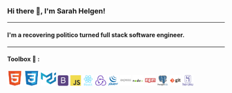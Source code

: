 ### Hi there 👋, I'm Sarah Helgen!

---

#### I'm a recovering politico turned full stack software engineer. 

---

#### Toolbox 🧰 :
<img src="https://github.com/devicons/devicon/blob/master/icons/html5/html5-original.svg" alt="HTML5 Logo" width="35" height="35" /> <img src="https://github.com/devicons/devicon/blob/master/icons/css3/css3-original.svg" alt="CSS Logo" width="35" height="35" /> <img src="https://github.com/devicons/devicon/blob/master/icons/materialui/materialui-original.svg" alt="Material UI Logo" width="35" height="35" /> <img src="https://github.com/devicons/devicon/blob/master/icons/bootstrap/bootstrap-plain.svg" alt="Bootstrap Logo" width="25" height="25" /> <img src="https://github.com/devicons/devicon/blob/master/icons/javascript/javascript-original.svg" alt="JavaScript Logo" width="25" height ="25"/> <img src="https://github.com/devicons/devicon/blob/master/icons/react/react-original-wordmark.svg" alt="React Logo" width="25" height="25" /> <img src="https://github.com/devicons/devicon/blob/master/icons/redux/redux-original.svg" alt="Redux Logo" width="25" height="25" /> <img src="https://github.com/devicons/devicon/blob/master/icons/jquery/jquery-plain-wordmark.svg" alt="jQuery Logo" width="25" height="25" /> <img src="https://github.com/devicons/devicon/blob/master/icons/express/express-original-wordmark.svg" alt="Express Logo" width="25" height="25" /> <img src="https://github.com/devicons/devicon/blob/master/icons/nodejs/nodejs-original-wordmark.svg" alt="Node.js Logo" width="25" height="25" /> <img src="https://github.com/devicons/devicon/blob/master/icons/npm/npm-original-wordmark.svg" alt="NPM Logo" width="25" height="25" /> <img src="https://github.com/devicons/devicon/blob/master/icons/postgresql/postgresql-original-wordmark.svg" alt="Postgresql Logo" width="25" height="25" /> <img src="https://github.com/devicons/devicon/blob/master/icons/git/git-original-wordmark.svg" alt="Git Logo" width="25" height="25" /> <img src="https://github.com/devicons/devicon/blob/master/icons/heroku/heroku-original-wordmark.svg" alt="Heroku Logo" width="25" height="25" />



<!--
**sarahhelgen/sarahhelgen** is a ✨ _special_ ✨ repository because its `README.md` (this file) appears on your GitHub profile.

Here are some ideas to get you started:

- 🔭 I’m currently working on ...
- 🌱 I’m currently learning ...
- 👯 I’m looking to collaborate on ...
- 🤔 I’m looking for help with ...
- 💬 Ask me about ...
- 📫 How to reach me: ...
- 😄 Pronouns: ...
- ⚡ Fun fact: ...
-->

